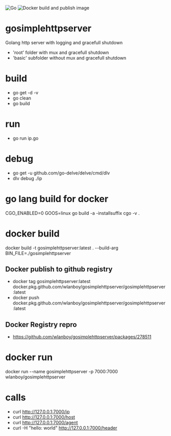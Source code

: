 ![Go](https://github.com/wlanboy/gosimplehttpserver/workflows/Go/badge.svg?branch=master) ![Docker build and publish image](https://github.com/wlanboy/gosimplehttpserver/workflows/Docker%20build%20and%20publish%20image/badge.svg)

# gosimplehttpserver
Golang http server with logging and gracefull shutdown
- 'root' folder with mux and gracefull shutdown
- 'basic' subfolder without mux and gracefull shutdown

# build
* go get -d -v
* go clean
* go build

# run
* go run ip.go

# debug
* go get -u github.com/go-delve/delve/cmd/dlv
* dlv debug ./ip

# go lang build for docker
CGO_ENABLED=0 GOOS=linux go build -a -installsuffix cgo -v .

# docker build
docker build -t gosimplehttpserver:latest . --build-arg BIN_FILE=./gosimplehttpserver

## Docker publish to github registry
- docker tag gosimplehttpserver:latest docker.pkg.github.com/wlanboy/gosimplehttpserver/gosimplehttpserver:latest
- docker push docker.pkg.github.com/wlanboy/gosimplehttpserver/gosimplehttpserver:latest

## Docker Registry repro
- https://github.com/wlanboy/gosimplehttpserver/packages/278511

# docker run
docker run --name gosimplehttpserver -p 7000:7000 wlanboy/gosimplehttpserver

# calls
* curl http://127.0.0.1:7000/ip
* curl http://127.0.0.1:7000/host
* curl http://127.0.0.1:7000/agent
* curl -H "hello: world" http://127.0.0.1:7000/header
